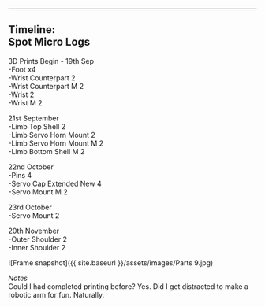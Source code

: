 
---
Timeline:  
Spot Micro Logs  
---


3D Prints Begin - 19th Sep  
  -Foot x4  
  -Wrist Counterpart 2  
  -Wrist Counterpart M 2  
  -Wrist 2  
  -Wrist M 2  

21st September  
  -Limb Top Shell 2  
  -Limb Servo Horn Mount 2  
  -Limb Servo Horn Mount M 2  
  -Limb Bottom Shell M 2  

22nd October  
  -Pins 4  
  -Servo Cap Extended New 4  
  -Servo Mount M 2  

23rd October   
  -Servo Mount 2  

20th November  
  -Outer Shoulder 2  
  -Inner Shoulder 2  

![Frame snapshot]({{ site.baseurl }}/assets/images/Parts 9.jpg)  

*Notes*  
Could I had completed printing before? Yes. Did I get distracted to make a robotic arm for fun. Naturally.
